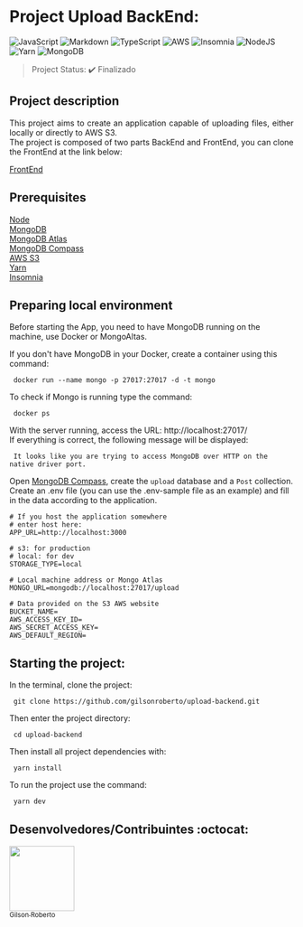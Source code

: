 <h1>Project Upload BackEnd: </h1>
<p align="center">

![JavaScript](https://img.shields.io/badge/javascript-%23323330.svg?style=for-the-badge&logo=javascript&logoColor=%23F7DF1E) ![Markdown](https://img.shields.io/badge/markdown-%23000000.svg?style=for-the-badge&logo=markdown&logoColor=white) ![TypeScript](https://img.shields.io/badge/typescript-%23007ACC.svg?style=for-the-badge&logo=typescript&logoColor=white) ![AWS](https://img.shields.io/badge/AWS-%23FF9900.svg?style=for-the-badge&logo=amazon-aws&logoColor=white) ![Insomnia](https://img.shields.io/badge/Insomnia-black?style=for-the-badge&logo=insomnia&logoColor=5849BE) ![NodeJS](https://img.shields.io/badge/node.js-6DA55F?style=for-the-badge&logo=node.js&logoColor=white) ![Yarn](https://img.shields.io/badge/yarn-%232C8EBB.svg?style=for-the-badge&logo=yarn&logoColor=white) ![MongoDB](https://img.shields.io/badge/MongoDB-%234ea94b.svg?style=for-the-badge&logo=mongodb&logoColor=white) 

> Project Status: :heavy_check_mark: Finalizado

## Project description 
<p align="justify">
  This project aims to create an application capable of uploading files, either locally or directly to AWS S3.<br />
  The project is composed of two parts BackEnd and FrontEnd, you can clone the FrontEnd at the link below:

  [FrontEnd](https://github.com/gilsonroberto/upload-frontend)<br/>
</p>


 ## Prerequisites
  
  [Node](https://nodejs.org/en/download/)<br/>
  [MongoDB](https://hub.docker.com/_/mongo)<br/>
  [MongoDB Atlas](https://www.mongodb.com/try)<br/>
  [MongoDB Compass](https://www.mongodb.com/products/compass)<br/>
  [AWS S3](https://aws.amazon.com/pt/account/)<br/>
  [Yarn](https://classic.yarnpkg.com/lang/en/docs/install/#debian-stable)<br/>
  [Insomnia](https://insomnia.rest/download)<br/>

  ## Preparing local environment

  Before starting the App, you need to have MongoDB running on the machine, use Docker or MongoAltas.

  If you don't have MongoDB in your Docker, create a container using this command:

  ```
   docker run --name mongo -p 27017:27017 -d -t mongo
  ```
  To check if Mongo is running type the command:
  ```
   docker ps
  ```
  With the server running, access the URL: http://localhost:27017/ <br />
  If everything is correct, the following message will be displayed:
  ```
   It looks like you are trying to access MongoDB over HTTP on the native driver port.
  ```
  Open [MongoDB Compass](https://www.mongodb.com/products/compass), create the `upload` database and a `Post` collection.
  Create an .env file (you can use the .env-sample file as an example) and fill in the data according to the application.

  ```
  # If you host the application somewhere
  # enter host here:
  APP_URL=http://localhost:3000

  # s3: for production
  # local: for dev
  STORAGE_TYPE=local

  # Local machine address or Mongo Atlas
  MONGO_URL=mongodb://localhost:27017/upload

  # Data provided on the S3 AWS website
  BUCKET_NAME=
  AWS_ACCESS_KEY_ID=
  AWS_SECRET_ACCESS_KEY=
  AWS_DEFAULT_REGION=
  ```
  
  ## Starting the project:

  In the terminal, clone the project:
  ```
   git clone https://github.com/gilsonroberto/upload-backend.git
  ```
  Then enter the project directory:
  ```
   cd upload-backend
  ```
  Then install all project dependencies with:
  ```
   yarn install
  ```
  To run the project use the command:
  ```
   yarn dev
  ```
  ## Desenvolvedores/Contribuintes :octocat:

  [<img src="https://avatars.githubusercontent.com/u/30843584?v=4" width=115><br><sub>Gilson Roberto</sub>](https://github.com/gilsonroberto) 